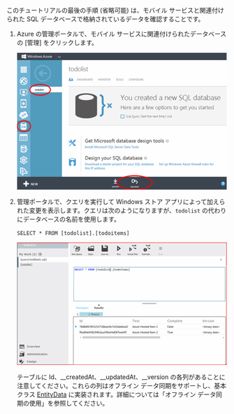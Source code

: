 このチュートリアルの最後の手順 (省略可能) は、モバイル サービスと関連付けられた SQL データベースで格納されているデータを確認することです。

1.  Azure の管理ポータルで、モバイル サービスに関連付けられたデータベースの [管理] をクリックします。

    ![サインインして SQL データベースを管理する][サインインして SQL データベースを管理する]

2.  管理ポータルで、クエリを実行して Windows ストア アプリによって加えられた変更を表示します。クエリは次のようになりますが、`todolist` の代わりにデータベースの名前を使用します。</p>

        SELECT * FROM [todolist].[todoitems]

    ![SQL データベースに格納された項目をクエリする][SQL データベースに格納された項目をクエリする]

    テーブルに Id、\_\_createdAt、\_\_updatedAt、\_\_version の各列があることに注意してください。これらの列はオフライン データ同期をサポートし、基本クラス [EntityData][EntityData] に実装されます。詳細については「オフライン データ同期の使用」を参照してください。

  [サインインして SQL データベースを管理する]: ./media/mobile-services-dotnet-backend-view-sql-data/manage-sql-azure-database.png
  [SQL データベースに格納された項目をクエリする]: ./media/mobile-services-dotnet-backend-view-sql-data/sql-azure-query.png
  [EntityData]: http://msdn.microsoft.com/ja-jp/library/microsoft.windowsazure.mobile.service.entitydata.aspx
